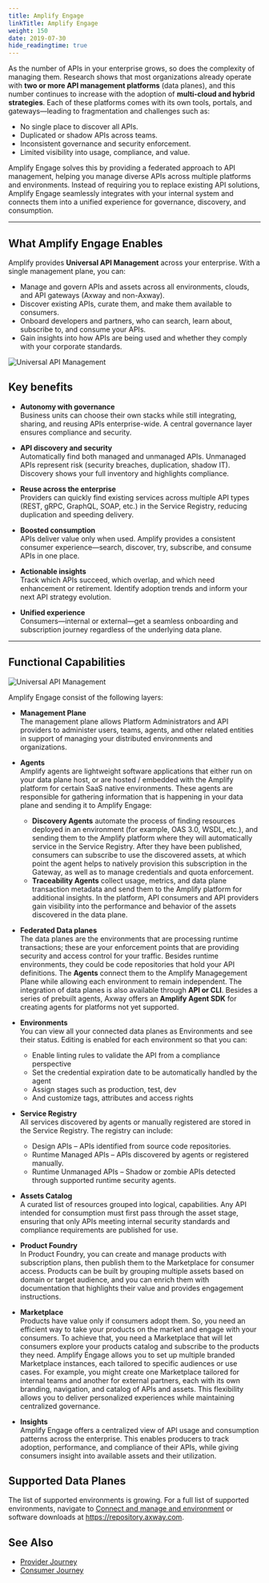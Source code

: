 ```yaml
---
title: Amplify Engage
linkTitle: Amplify Engage
weight: 150
date: 2019-07-30
hide_readingtime: true
---
```


As the number of APIs in your enterprise grows, so does the complexity of managing them. Research shows that most organizations already operate with **two or more API management platforms** (data planes), and this number continues to increase with the adoption of **multi-cloud and hybrid strategies**.
Each of these platforms comes with its own tools, portals, and gateways—leading to fragmentation and challenges such as:

* No single place to discover all APIs.
* Duplicated or shadow APIs across teams.
* Inconsistent governance and security enforcement.
* Limited visibility into usage, compliance, and value.
  
Amplify Engage solves this by providing a federated approach to API management, helping you manage diverse APIs across multiple platforms and environments. Instead of requiring you to replace existing API solutions, Amplify Engage seamlessly integrates with your internal system and connects them into a unified experience for governance, discovery, and consumption.

***

## What Amplify Engage Enables

Amplify provides **Universal API Management** across your enterprise. With a single management plane, you can:

* Manage and govern APIs and assets across all environments, clouds, and API gateways (Axway and non-Axway).
* Discover existing APIs, curate them, and make them available to consumers.
* Onboard developers and partners, who can search, learn about, subscribe to, and consume your APIs.
* Gain insights into how APIs are being used and whether they comply with your corporate standards.

![Universal API Management ](/Images/Overview/universal_api_management.png)

## Key benefits

* **Autonomy with governance**  
  Business units can choose their own stacks while still integrating, sharing, and reusing APIs enterprise-wide. A central governance layer ensures compliance and security.

* **API discovery and security**  
  Automatically find both managed and unmanaged APIs. Unmanaged APIs represent risk (security breaches, duplication, shadow IT). Discovery shows your full inventory and highlights compliance.

* **Reuse across the enterprise**  
  Providers can quickly find existing services across multiple API types (REST, gRPC, GraphQL, SOAP, etc.) in the Service Registry, reducing duplication and speeding delivery.

* **Boosted consumption**  
  APIs deliver value only when used. Amplify provides a consistent consumer experience—search, discover, try, subscribe, and consume APIs in one place.

* **Actionable insights**  
  Track which APIs succeed, which overlap, and which need enhancement or retirement. Identify adoption trends and inform your next API strategy evolution.

* **Unified experience**  
  Consumers—internal or external—get a seamless onboarding and subscription journey regardless of the underlying data plane.

***

## Functional Capabilities

![Universal API Management ](/Images/Overview/amplify_platform_overview.png)

Amplify Engage consist of the following layers:

* **Management Plane**  
  The management plane allows Platform Administrators and API providers to administer users, teams, agents, and other related entities in support of managing your distributed environments and organizations.

* **Agents**  
  Amplify agents are lightweight software applications that either run on your data plane host, or are hosted / embedded with the Amplify platform for certain SaaS native environments. These agents are responsible for gathering information that is happening in your data plane and sending it to Amplify Engage:
  
    * **Discovery Agents** automate the process of finding resources deployed in an environment (for example, OAS 3.0, WSDL, etc.), and sending them to the Amplify platform where they will automatically service in the Service Registry. After they have been published, consumers can subscribe to use the discovered assets, at which point the agent helps to natively provision this subscription in the Gateway, as well as to manage credentials and quota enforcement.
    * **Traceability Agents** collect usage, metrics, and data plane transaction metadata and send them to the Amplify platform for additional insights. In the platform, API consumers and API providers gain visibility into the performance and behavior of the assets discovered in the data plane.

* **Federated Data planes**  
  The data planes are the environments that are processing runtime transactions; these are your enforcement points that are providing security and access control for your traffic. Besides runtime environments, they could be code repositories that hold your API definitions. The **Agents** connect them to the Amplify Managegement Plane while allowing each environment to remain independent. The integration of data planes is also available through **API or CLI**. Besides a series of prebuilt agents, Axway offers an **Amplify Agent SDK** for creating agents for platforms not yet supported.

* **Environments**  
  You can view all your connected data planes as Environments and see their status. Editing is enabled for each environment so that you can:

    * Enable linting rules to validate the API from a compliance perspective
    * Set the credential expiration date to be automatically handled by the agent
    * Assign stages such as production, test, dev
    * And customize tags, attributes and access rights

* **Service Registry**  
  All services discovered by agents or manually registered are stored in the Service Registry. The registry can include:

    * Design APIs – APIs identified from source code repositories.
    * Runtime Managed APIs – APIs discovered by agents or registered manually.
    * Runtime Unmanaged APIs – Shadow or zombie APIs detected through supported runtime security agents.​

* **Assets Catalog**  
  A curated list of resources grouped into logical, capabilities. Any API intended for consumption must first pass through the asset stage, ensuring that only APIs meeting internal security standards and compliance requirements are published for use.
  
* **Product Foundry**  
  In Product Foundry, you can create and manage products with subscription plans, then publish them to the Marketplace for consumer access. Products can be built by grouping multiple assets based on domain or target audience, and you can enrich them with documentation that highlights their value and provides engagement instructions.
  
* **Marketplace**  
  Products have value only if consumers adopt them. So, you need an efficient way to take your products on the market and engage with your consumers. To achieve that, you need a Marketplace that will let consumers explore your products catalog and subscribe to the products they need. Amplify Engage allows you to set up multiple branded Marketplace instances, each tailored to specific audiences or use cases. For example, you might create one Marketplace tailored for internal teams and another for external partners, each with its own branding, navigation, and catalog of APIs and assets. This flexibility allows you to deliver personalized experiences while maintaining centralized governance.

* **Insights**  
  Amplify Engage offers a centralized view of API usage and consumption patterns across the enterprise. This enables producers to track adoption, performance, and compliance of their APIs, while giving consumers insight into available assets and their utilization.

## Supported Data Planes

The list of supported environments is growing. For a full list of supported environments, navigate to  [Connect and manage and environment]([https:/platform.axway.com/](https://docs.axway.com/bundle/amplify-central/page/docs/connect_manage_environ/index.html)) or software downloads at <https://repository.axway.com>.

## See Also

* [Provider Journey](https://docs.axway.com/bundle/amplify-central/page/docs/overview/provider_journey/index.html)
* [Consumer Journey](https://docs.axway.com/bundle/amplify-central/page/docs/overview/consumer_journey/index.html)
